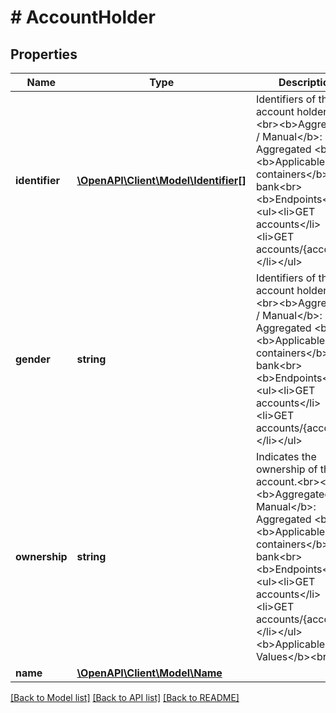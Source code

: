 # # AccountHolder

## Properties

Name | Type | Description | Notes
------------ | ------------- | ------------- | -------------
**identifier** | [**\OpenAPI\Client\Model\Identifier[]**](Identifier.md) | Identifiers of the account holder.&lt;br&gt;&lt;br&gt;&lt;b&gt;Aggregated / Manual&lt;/b&gt;: Aggregated &lt;br&gt;&lt;b&gt;Applicable containers&lt;/b&gt;: bank&lt;br&gt;&lt;b&gt;Endpoints&lt;/b&gt;:&lt;ul&gt;&lt;li&gt;GET accounts&lt;/li&gt;&lt;li&gt;GET accounts/{accountId}&lt;/li&gt;&lt;/ul&gt; | [optional] [readonly]
**gender** | **string** | Identifiers of the account holder.&lt;br&gt;&lt;br&gt;&lt;b&gt;Aggregated / Manual&lt;/b&gt;: Aggregated &lt;br&gt;&lt;b&gt;Applicable containers&lt;/b&gt;: bank&lt;br&gt;&lt;b&gt;Endpoints&lt;/b&gt;:&lt;ul&gt;&lt;li&gt;GET accounts&lt;/li&gt;&lt;li&gt;GET accounts/{accountId}&lt;/li&gt;&lt;/ul&gt; | [optional] [readonly]
**ownership** | **string** | Indicates the ownership of the account.&lt;br&gt;&lt;br&gt;&lt;b&gt;Aggregated / Manual&lt;/b&gt;: Aggregated &lt;br&gt;&lt;b&gt;Applicable containers&lt;/b&gt;: bank&lt;br&gt;&lt;b&gt;Endpoints&lt;/b&gt;:&lt;ul&gt;&lt;li&gt;GET accounts&lt;/li&gt;&lt;li&gt;GET accounts/{accountId}&lt;/li&gt;&lt;/ul&gt;&lt;b&gt;Applicable Values&lt;/b&gt;&lt;br&gt; | [optional] [readonly]
**name** | [**\OpenAPI\Client\Model\Name**](Name.md) |  | [optional]

[[Back to Model list]](../../README.md#models) [[Back to API list]](../../README.md#endpoints) [[Back to README]](../../README.md)
